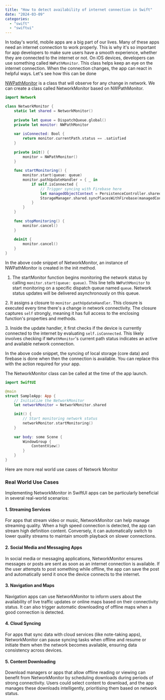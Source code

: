 ```yaml
---
title: "How to detect availability of internet connection in Swift"
date: "2024-03-09"
categories: 
  - "swift"
  - "swiftui"
---
```


In today's world, mobile apps are a big part of our lives. Many of these apps need an internet connection to work properly. This is why it's so important for app developers to make sure users have a smooth experience, whether they are connected to the internet or not. On iOS devices, developers can use something called `NWPathMonitor`. This class helps keep an eye on the internet connection. When the connection changes, the app can react in helpful ways. Let's see how this can be done

[NWPathMonitor](https://developer.apple.com/documentation/network/nwpathmonitor) is a class that will observe for any change in network. We can create a class called NetworkMonitor based on NWPathMonitor.

```swift
import Network

class NetworkMonitor {
    static let shared = NetworkMonitor()
    
    private let queue = DispatchQueue.global()
    private let monitor: NWPathMonitor
    
    var isConnected: Bool {
        return monitor.currentPath.status == .satisfied
    }
    
    private init() {
        monitor = NWPathMonitor()
    }
    
    func startMonitoring() {
        monitor.start(queue: queue)
        monitor.pathUpdateHandler = { _ in
            if self.isConnected {
                // Trigger syncing with Firebase here
                let managedObjectContext = PersistenceController.shared.container.viewContext
                StorageManager.shared.syncPlacesWithFirebase(managedContext: managedObjectContext)
            }
        }
    }
    
    func stopMonitoring() {
        monitor.cancel()
    }
    
    deinit {
        monitor.cancel()
    }
}
```

In the above code snippet of NetworkMonitor, an instance of NWPathMonitor is created in the init method.

1. The startMonitor function begins monitoring the network status by calling `monitor.start(queue: queue)`. This line tells `NWPathMonitor` to start monitoring on a specific dispatch queue named `queue`. Network status updates will be delivered asynchronously on this queue.

2\. It assigns a closure to `monitor.pathUpdateHandler`. This closure is executed every time there's a change in network connectivity. The closure captures `self` strongly, meaning it has full access to the enclosing function's properties and methods.

3\. Inside the update handler, it first checks if the device is currently connected to the internet by evaluating `self.isConnected`. This likely involves checking if `NWPathMonitor`'s current path status indicates an active and available network connection.

In the above code snippet, the syncing of local storage (core data) and firebase is done when then the connection is available. You can replace this with the action required for your app.

The NetworkMonitor class can be called at the time of the app launch.

```swift
import SwiftUI

@main
struct SampleApp: App {
    // Initialize the NetworkMonitor
    let networkMonitor = NetworkMonitor.shared

    init() {
        // Start monitoring network status
        networkMonitor.startMonitoring()
    }
    
    var body: some Scene {
        WindowGroup {
            ContentView()
        }
    }
}

```

Here are more real world use cases of Network Monitor

### Real World Use Cases

Implementing NetworkMonitor in SwiftUI apps can be particularly beneficial in several real-world scenarios:

#### 1\. Streaming Services

For apps that stream video or music, NetworkMonitor can help manage streaming quality. When a high speed connection is detected, the app can stream high definition content. Conversely, it can automatically switch to lower quality streams to maintain smooth playback on slower connections.

#### 2\. Social Media and Messaging Apps

In social media or messaging applications, NetworkMonitor ensures messages or posts are sent as soon as an internet connection is available. If the user attempts to post something while offline, the app can save the post and automatically send it once the device connects to the internet.

#### 3\. Navigation and Maps

Navigation apps can use NetworkMonitor to inform users about the availability of live traffic updates or online maps based on their connectivity status. It can also trigger automatic downloading of offline maps when a good connection is detected.

#### 4\. Cloud Syncing

For apps that sync data with cloud services (like note-taking apps), NetworkMonitor can pause syncing tasks when offline and resume or initiate them when the network becomes available, ensuring data consistency across devices.

#### 5\. Content Downloading

Download managers or apps that allow offline reading or viewing can benefit from NetworkMonitor by scheduling downloads during periods of strong connectivity. Users could select content to download, and the app manages these downloads intelligently, prioritising them based on network status.
